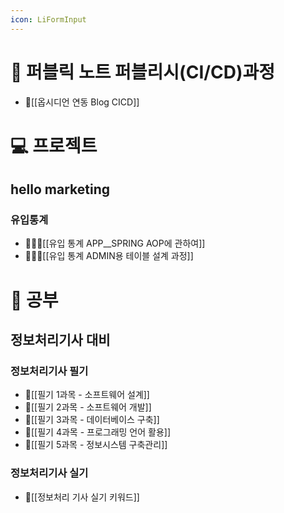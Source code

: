 ```yaml
---
icon: LiFormInput
---
```



# 📓 퍼블릭 노트 퍼블리시(CI/CD)과정
- 💜[[옵시디언 연동 Blog CICD]]

# 💻 프로젝트
## hello marketing
### 유입통계
- 👩‍👧‍👦[[유입 통계 APP__SPRING AOP에 관하여]]
- 👩‍👧‍👦[[유입 통계 ADMIN용 테이블 설계 과정]]

# 📕 공부

## 정보처리기사 대비
### 정보처리기사 필기
- 🥈[[필기 1과목 - 소프트웨어 설계]]
- 🥈[[필기 2과목 - 소프트웨어 개발]]
- 🥈[[필기 3과목 - 데이터베이스 구축]]
- 🥈[[필기 4과목 - 프로그래밍 언어 활용]]
- 🥈[[필기 5과목 - 정보시스템 구축관리]]
### 정보처리기사 실기
- 🥇[[정보처리 기사 실기 키워드]]